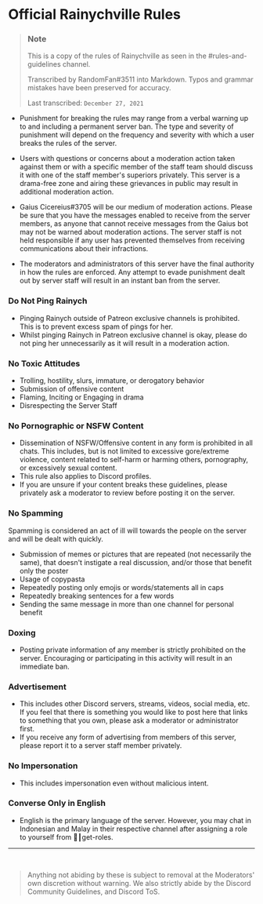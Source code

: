 # Official Rainychville Rules
> ### **Note**
> This is a copy of the rules of Rainychville as
> seen in the #rules-and-guidelines channel.
>
>
> Transcribed by RandomFan#3511 into Markdown.
> Typos and grammar mistakes have been preserved
> for accuracy.
>
> Last transcribed: `December 27, 2021`

- Punishment for breaking the rules may range from a verbal warning up to and
including a permanent server ban. The type and severity of punishment will
depend on the frequency and severity with which a user breaks the rules of
the server.

- Users with questions or concerns about a moderation action taken against
them or with a specific member of the staff team should discuss it with one
of the staff member's superiors privately. This server is a drama-free zone
and airing these grievances in public may result in additional moderation
action.

- Gaius Cicereius#3705 will be our medium of moderation actions. Please be
sure that you have the messages enabled to receive from the server members,
as anyone that cannot receive messages from the Gaius bot may not be warned
about moderation actions. The server staff is not held responsible if any
user has prevented themselves from receiving communications about their
infractions.

- The moderators and administrators of this server have the final authority
in how the rules are enforced. Any attempt to evade punishment dealt out by
server staff will result in an instant ban from the server.

### Do Not Ping Rainych
- Pinging Rainych outside of Patreon exclusive channels is prohibited. This
is to prevent excess spam of pings for her.
- Whilst pinging Rainych in Patreon exclusive channel is okay, please do not
ping her unnecessarily as it will result in a moderation action.

### No Toxic Attitudes
- Trolling, hostility, slurs, immature, or derogatory behavior
- Submission of offensive content
- Flaming, Inciting or Engaging in drama
- Disrespecting the Server Staff

### No Pornographic or NSFW Content
- Dissemination of NSFW/Offensive content in any form is prohibited in all
chats. This includes, but is not limited to excessive gore/extreme violence,
content related to self-harm or harming others, pornography, or excessively
sexual content.
- This rule also applies to Discord profiles.
- If you are unsure if your content breaks these guidelines,
please privately ask a moderator to review before posting it
on the server.

### No Spamming
Spamming is considered an act of ill will towards the people on the server
and will be dealt with quickly.
- Submission of memes or pictures that are repeated (not necessarily the
same), that doesn't instigate a real discussion, and/or those that benefit
only the poster
- Usage of copypasta
- Repeatedly posting only emojis or words/statements all in caps
- Repeatedly breaking sentences for a few words
- Sending the same message in more than one channel for personal benefit

### Doxing
- Posting private information of any member is strictly prohibited on the
server. Encouraging or participating in this activity will result in an
immediate ban.

### Advertisement
- This includes other Discord servers, streams, videos, social media, etc.
If you feel that there is something you would like to post here that links
to something that you own, please ask a moderator or administrator first.
- If you receive any form of advertising from members of this server, please
report it to a server staff member privately.

### No Impersonation
- This includes impersonation even without malicious intent.

### Converse Only in English
- English is the primary language of the server. However, you may chat in
Indonesian and Malay in their respective channel after assigning a role to
yourself from 🔔┃get-roles.


***
­­
> Anything not abiding by these is subject to removal at the Moderators' own
> discretion without warning.
> We also strictly abide by the Discord Community Guidelines, and
> Discord ToS.